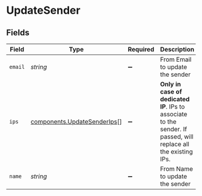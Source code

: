 # UpdateSender


## Fields

| Field                                                                                                            | Type                                                                                                             | Required                                                                                                         | Description                                                                                                      | Example                                                                                                          |
| ---------------------------------------------------------------------------------------------------------------- | ---------------------------------------------------------------------------------------------------------------- | ---------------------------------------------------------------------------------------------------------------- | ---------------------------------------------------------------------------------------------------------------- | ---------------------------------------------------------------------------------------------------------------- |
| `email`                                                                                                          | *string*                                                                                                         | :heavy_minus_sign:                                                                                               | From Email to update the sender                                                                                  | newsletter@mycompany.com                                                                                         |
| `ips`                                                                                                            | [components.UpdateSenderIps](../../models/shared/updatesenderips.md)[]                                           | :heavy_minus_sign:                                                                                               | **Only in case of dedicated IP**. IPs to associate to the sender. If passed, will replace all the existing IPs.<br/> |                                                                                                                  |
| `name`                                                                                                           | *string*                                                                                                         | :heavy_minus_sign:                                                                                               | From Name to update the sender                                                                                   | Newsletter                                                                                                       |